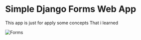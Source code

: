 # Simple Django Forms Web App
This app is just for apply some concepts That i learned

![Forms](https://github.com/user-attachments/assets/45cd94a0-4534-4dbb-9365-62f90e91c2d6)
